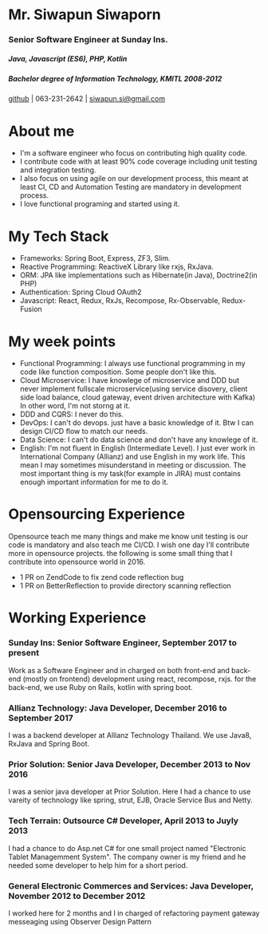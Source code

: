 
# Mr. Siwapun Siwaporn
### Senior Software Engineer at Sunday Ins.
##### Java, Javascript (ES6), PHP, Kotlin
##### Bachelor degree of Information Technology, KMITL 2008-2012
[github](https://github.com/mapkuff) | 063-231-2642 | siwapun.si@gmail.com

# About me
- I'm a software engineer who focus on contributing high quality code.
- I contribute code with at least 90% code coverage including unit testing and integration testing.
- I also focus on using agile on our development process, this meant at least CI, CD and Automation Testing are mandatory in development process.
- I love functional programing and started using it.

# My Tech Stack
- Frameworks: Spring Boot, Express, ZF3, Slim.
- Reactive Programming: ReactiveX Library like rxjs, RxJava.
- ORM: JPA like implementations such as Hibernate(in Java), Doctrine2(in PHP)
- Authentication: Spring Cloud OAuth2
- Javascript: React, Redux, RxJs, Recompose, Rx-Observable, Redux-Fusion

# My week points
- Functional Programming: I always use functional programming in my code like function composition. Some people don't like this.
- Cloud Microservice: I have knowlege of microservice and DDD but never implement fullscale microservice(using service disovery, client side load balance, cloud gateway, event driven architecture with Kafka) In other word, I'm not storng at it.
- DDD and CQRS: I never do this.
- DevOps: I can't do devops. just have a basic knowledge of it. Btw I can design CI/CD flow to match our needs.
- Data Science: I can't do data science and don't have any knowlege of it.
- English: I'm not fluent in English (Intermediate Level). I just ever work in International Company (Allianz) and use English in my work life. This mean I may sometimes misunderstand in meeting or discussion. The most important thing is my task(for example in JIRA) must contains enough important information for me to do it.

# Opensourcing Experience
Opensource teach me many things and make me know unit testing is our code is mandatory and also teach me CI/CD. I wish one day I'll contribute more in opensource projects. the following is some small thing that I contribute into opensource world in 2016.

- 1 PR on ZendCode to fix zend code reflection bug
- 1 PR on BetterReflection to provide directory scanning reflection

# Working Experience
### Sunday Ins: Senior Software Engineer, September 2017 to present 
Work as a Software Engineer and in charged on both front-end and back-end (mostly on frontend) development using react, recompose, rxjs.
for the back-end, we use Ruby on Rails, kotlin with spring boot.
    
### Allianz Technology: Java Developer, December 2016 to September 2017
I was a backend developer at Allianz Technology Thailand. We use Java8, RxJava and Spring Boot.
    
### Prior Solution: Senior Java Developer, December 2013 to Nov 2016
I was a senior java developer at Prior Solution. Here I had a chance to use vareity of technology like spring, strut, EJB, Oracle Service Bus and Netty.

### Tech Terrain: Outsource C# Developer, April 2013 to Juyly 2013
I had a chance to do Asp.net C# for one small project named "Electronic Tablet Managemment System". The company owner is my friend and he needed some developer to help him for a short period.

### General Electronic Commerces and Services: Java Developer, November 2012 to December 2012
I worked here for 2 months and I in charged of refactoring payment gateway messeaging using Observer Design Pattern
